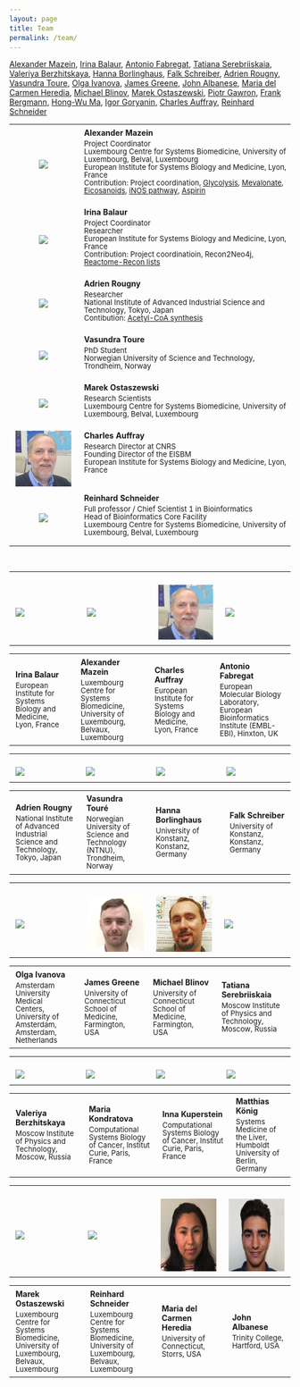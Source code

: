 ```yaml
---
layout: page
title: Team
permalink: /team/
---
```



[Alexander Mazein](#AlexanderMazein), [Irina Balaur](#IrinaBalaur), [Antonio Fabregat](#AntonioFabregat), [Tatiana Serebriiskaia](#TatianaSerebriiskaia), [Valeriya Berzhitskaya](#ValeriyaBerzhitskaya), [Hanna Borlinghaus](#HannaBorlinghaus), [Falk Schreiber](#FalkSchreiber), [Adrien Rougny](#AdrienRougny), [Vasundra Toure](#VasundraToure), [Olga Ivanova](#OlgaIvanova), [James Greene](#JamesGreene), [John Albanese](#JohnAlbanese), [Maria del Carmen Heredia](#MariadelCarmenHeredia), [Michael Blinov](#MichaelBlinov), 
[Marek Ostaszewski](#MarekOstaszewski), [Piotr Gawron](#PiotrGawron), [Frank Bergmann](#FrankBergmann), 
[Hong-Wu Ma](#HongWuMa), [Igor Goryanin](#IgorGoryanin), [Charles Auffray](#CharlesAuffray), [Reinhard Schneider](#ReinhardSchneider)   


<table>
    <tr>
    <td style="width:110px; text-align:center; font-size:90%; padding-top:0.4em;"><img src="../images/team/AlexanderMazein.jpg" width="100"/></td>
    <td style="vertical-align:top; padding-left:0.8em; padding-top:0.4em"><strong>Alexander Mazein</strong> <p style="margin-top:4px; line-height:100%;"><font size="2">Project Coordinator<br />Luxembourg Centre for Systems Biomedicine, University of Luxembourg, Belval, Luxembourg<br />European Institute for Systems Biology and Medicine, Lyon, France<br />Contribution: Project coordination, <a href="../glycolysis/">Glycolysis</a>, <a href="../mevalonate/">Mevalonate</a>, <a href="../eicosanoids/">Eicosanoids</a>, <a href="../inos/">iNOS pathway</a>, <a href="../aspirin/">Aspirin</a></font></p></td>
    </tr>
    <tr>
    <td style="width:110px; text-align:center; font-size:90%; padding-top:0.4em;"><a id="IrinaBalaur"><img src="../images/team/IrinaBalaur.jpg" width="100"/></a></td>
    <td style="vertical-align:top; padding-left:0.8em; padding-top:0.4em;"><strong>Irina Balaur</strong> <p style="margin-top:4px; line-height:100%;"><font size="2">Project Coordinator<br />Researcher<br />European Institute for Systems Biology and Medicine, Lyon, France<br />Contribution: Project coordinatioin, Recon2Neo4j, <a href="../lists/">Reactome-Recon lists</a></font></p></td>
    </tr>
    <tr>
    <td style="width:110px; text-align:center; font-size:90%; padding-top:0.4em;"><a id="AdrienRougny"><img src="../images/team/AdrienRougny.jpg" width="100"/></a></td>
    <td style="vertical-align:top; padding-left:0.8em; padding-top:0.4em;"><strong>Adrien Rougny</strong> <p style="margin-top:4px; line-height:100%;"><font size="2">Researcher<br />National Institute of Advanced Industrial Science and Technology, Tokyo, Japan<br />Contibution: <a href="../acly/">Acetyl-CoA synthesis</a></font></p></td>
    </tr>
    <tr>
    <td style="width:110px; text-align:center; font-size:90%; padding-top:0.4em;"><a id="VasundraToure"><img src="../images/team/VasundraToure.jpg" width="100"/></a></td>
    <td style="vertical-align:top; padding-left:0.8em; padding-top:0.4em;"><strong>Vasundra Toure</strong> <p style="margin-top:4px; line-height:100%;"><font size="2">PhD Student<br />Norwegian University of Science and Technology, Trondheim, Norway</font></p></td>
    </tr>
    <tr>
    <td style="width:110px; text-align:center; font-size:90%; padding-top:0.4em;"><a id="MarekOstaszewski"><img src="../images/team/MarekOstaszewski.jpg" width="100"/></a></td>
    <td style="vertical-align:top; padding-left:0.8em; padding-top:0.4em;"><strong>Marek Ostaszewski</strong> <p style="margin-top:4px; line-height:100%;"><font size="2">Research Scientists<br />Luxembourg Centre for Systems Biomedicine, University of Luxembourg, Belval, Luxembourg</font></p></td>
    </tr>
    <tr>
    <td style="width:110px; text-align:center; font-size:90%; padding-top:0.4em;"><a id="CharlesAuffray"><img src="../images/team/CharlesAuffray.jpg" width="100"/></a></td>
    <td style="vertical-align:top; padding-left:0.8em; padding-top:0.4em;"><strong>Charles Auffray</strong> <p style="margin-top:4px; line-height:100%;"><font size="2">Research Director at CNRS<br />Founding Director of the EISBM<br />European Institute for Systems Biology and Medicine, Lyon, France</font></p></td>
    </tr>
    <tr>
    <td style="width:110px; text-align:center; font-size:90%; padding-top:0.4em;"><a id="ReinhardSchneider"><img src="../images/team/ReinhardSchneider.jpg" width="100"/></a></td>
    <td style="vertical-align:top; padding-left:0.8em; padding-top:0.4em;"><strong>Reinhard Schneider</strong> <p style="margin-top:4px; line-height:100%;"><font size="2">Full professor / Chief Scientist 1 in Bioinformatics<br />Head of Bioinformatics Core Facility<br />Luxembourg Centre for Systems Biomedicine, University of Luxembourg, Belval, Luxembourg</font></p></td>
    </tr>
</table>

<br />

<table>
    <tr>
      <td style="width:210px;"><p style="margin:4px;"><br /><img src="/images/team/IrinaBalaur.jpg" width="130"/></p></td>
      <td style="width:210px;"><p style="margin:4px;"><br /><img src="/images/team/AlexanderMazein.jpg" width="130"/></p></td>
      <td style="width:210px;"><p style="margin:4px;"><br /><img src="/images/team/CharlesAuffray.jpg" width="130"/></p></td>
      <td style="width:210px;"><p style="margin:4px;"><br /><img src="/images/team/AntonioFabregat.jpg" width="130"/></p></td>
    </tr>
</table>
<table>
    <tr>
      <td style="width:210px;"><p style="margin:4px;"><strong>Irina Balaur</strong></p><p style="margin:4px; line-height:100%;"><font size="2">European Institute for Systems Biology and Medicine, Lyon, France</font></p></td>
      <td style="width:210px;"><p style="margin:4px;"><strong>Alexander Mazein</strong></p><p style="margin:4px; line-height:100%;"><font size="2">Luxembourg Centre for Systems Biomedicine, University of Luxembourg, Belvaux, Luxembourg</font></p></td>
      <td style="width:210px;"><p style="margin:4px;"><strong>Charles Auffray</strong></p><p style="margin:4px; line-height:100%;"><font size="2">European Institute for Systems Biology and Medicine, Lyon, France</font></p></td>
      <td style="width:210px;"><p style="margin:4px;"><strong>Antonio Fabregat</strong></p><p style="margin:4px; line-height:100%;"><font size="2">European Molecular Biology Laboratory, European Bioinformatics Institute (EMBL-EBI), Hinxton, UK</font></p></td>
    </tr>
</table>

<table>
    <tr>
      <td style="width:210px;"><p style="margin:4px;"><br /><img src="/images/team/AdrienRougny.jpg" width="130"/></p></td>
      <td style="width:210px;"><p style="margin:4px;"><br /><img src="/images/team/VasundraToure.jpg" width="130"/></p></td>
      <td style="width:210px;"><p style="margin:4px;"><br /><img src="/images/team/HannaBorlinghaus.jpg" width="130"/></p></td>
      <td style="width:210px;"><p style="margin:4px;"><br /><img src="/images/team/FalkSchreiber.jpg" width="130"/></p></td>
    </tr>
</table>
<table>
    <tr>
      <td style="width:210px;"><p style="margin:4px;"><strong>Adrien Rougny</strong></p><p style="margin:4px; line-height:100%;"><font size="2">National Institute of Advanced Industrial Science and Technology, Tokyo, Japan</font></p></td>
      <td style="width:210px;"><p style="margin:4px;"><strong>Vasundra Touré</strong></p><p style="margin:4px; line-height:100%;"><font size="2">Norwegian University of Science and Technology (NTNU), Trondheim, Norway</font></p></td>
      <td style="width:210px;"><p style="margin:4px;"><strong>Hanna Borlinghaus</strong></p><p style="margin:4px; line-height:100%;"><font size="2">University of Konstanz, Konstanz, Germany</font></p></td>
      <td style="width:210px;"><p style="margin:4px;"><strong>Falk Schreiber</strong></p><p style="margin:4px; line-height:100%;"><font size="2">University of Konstanz, Konstanz, Germany</font></p></td>
    </tr>
</table>

<table>
    <tr>
      <td style="width:210px;"><p style="margin:4px;"><br /><img src="/images/team/OlgaIvanova.jpg" width="130"/></p></td>
      <td style="width:210px;"><p style="margin:4px;"><br /><img src="/images/team/JamesGreene.jpg" width="130"/></p></td>
      <td style="width:210px;"><p style="margin:4px;"><br /><img src="/images/team/MichaelBlinov.jpg" width="130"/></p></td>
      <td style="width:210px;"><p style="margin:4px;"><br /><img src="/images/team/TatianaSerebriiskaia.jpg" width="130"/></p></td>
    </tr>
</table>
<table>
    <tr>
      <td style="width:210px;"><p style="margin:4px;"><strong>Olga Ivanova</strong></p><p style="margin:4px; line-height:100%;"><font size="2">Amsterdam University Medical Centers, University of Amsterdam, <!--Vrije Universiteit Amsterdam, -->Amsterdam, Netherlands</font></p></td>
      <td style="width:210px;"><p style="margin:4px;"><strong>James Greene</strong></p><p style="margin:4px; line-height:100%;"><font size="2">University of Connecticut School of Medicine, Farmington, USA</font></p></td>
      <td style="width:210px;"><p style="margin:4px;"><strong>Michael Blinov</strong></p><p style="margin:4px; line-height:100%;"><font size="2">University of Connecticut School of Medicine, Farmington, USA</font></p></td>
      <td style="width:210px;"><p style="margin:4px;"><strong>Tatiana Serebriiskaia</strong></p><p style="margin:4px; line-height:100%;"><font size="2">Moscow Institute of Physics and Technology, Moscow, Russia</font></p></td>
    </tr>
</table>

<table>
    <tr>
      <td style="width:210px;"><p style="margin:4px;"><br /><img src="/images/team/ValeriyaBerzhitskaya.jpg" width="130"/></p></td>
      <td style="width:210px;"><p style="margin:4px;"><br /><img src="/images/team/MariaKondratova.jpg" width="130"/></p></td>
      <td style="width:210px;"><p style="margin:4px;"><br /><img src="/images/team/InnaKuperstein.jpg" width="130"/></p></td>
      <td style="width:210px;"><p style="margin:4px;"><br /><img src="/images/team/MatthiasKonig.jpg" width="130"/></p></td>
    </tr>
</table>

<table>
    <tr>
      <td style="width:210px;"><p style="margin:4px;"><strong>Valeriya Berzhitskaya</strong></p><p style="margin:4px; line-height:100%;"><font size="2">Moscow Institute of Physics and Technology, Moscow, Russia</font></p></td>
      <td style="width:210px;"><p style="margin:4px;"><strong>Maria Kondratova</strong></p><p style="margin:4px; line-height:100%;"><font size="2">Computational Systems Biology of Cancer, Institut Curie, Paris, France</font></p></td>
      <td style="width:210px;"><p style="margin:4px;"><strong>Inna Kuperstein</strong></p><p style="margin:4px; line-height:100%;"><font size="2">Computational Systems Biology of Cancer, Institut Curie, Paris, France</font></p></td>
      <td style="width:210px;"><p style="margin:4px;"><strong>Matthias König</strong></p><p style="margin:4px; line-height:100%;"><font size="2">Systems Medicine of the Liver, Humboldt University of Berlin, Germany</font></p></td>
    </tr>
</table>

<table>
    <tr>
      <td style="width:210px;"><p style="margin:4px;"><br /><img src="/images/team/MarekOstaszewski.jpg" width="130"/></p></td>
      <td style="width:210px;"><p style="margin:4px;"><br /><img src="/images/team/ReinhardSchneider.jpg" width="130"/></p></td>
      <td style="width:210px;"><p style="margin:4px;"><br /><img src="/images/team/MariaHeredia.jpg" height="130"/></p></td>
      <td style="width:210px;"><p style="margin:4px;"><br /><img src="/images/team/JackAlbanese.jpg" height="130"/></p></td>
    </tr>
</table>

<table>
    <tr>
      <td style="width:210px;"><p style="margin:4px;"><strong>Marek Ostaszewski</strong></p><p style="margin:4px; line-height:100%;"><font size="2">Luxembourg Centre for Systems Biomedicine, University of Luxembourg, Belvaux, Luxembourg</font></p></td>
      <td style="width:210px;"><p style="margin:4px;"><strong>Reinhard Schneider</strong></p><p style="margin:4px; line-height:100%;"><font size="2">Luxembourg Centre for Systems Biomedicine, University of Luxembourg, Belvaux, Luxembourg</font></p></td>
       <td style="width: 210px;"><p style="margin:4px;"><strong>Maria del Carmen <br />Heredia</strong></p><p style="margin:4px; line-height:100%;"><font size="2">University of Connecticut, Storrs, USA</font></p></td>
        <td style="width: 210px;"><p style="margin:4px;"><strong>John Albanese</strong></p><p style="margin:4px; line-height:100%;"><font size="2">Trinity College, Hartford, USA</font></p></td>
</tr>
</table>


<!--
<td style="width:210px;" align="center"><strong>Ines Thiele</strong><br />Luxembough Centre for Systems Biomedicine, Belval, Luxembourg</td>
<td style="width:210px;" align="center"><strong>Augustin Luna</strong><br />Dana-Farber Cancer Institute, Harvard Medical School, Boston, USA</td>
<td style="width:210px;" align="center"><font size="3"><strong>Huaiyu Mi</strong><br />University of Southern California, Keck School of Medicine, Los Angeles, USA</font></td>
-->

<br />
